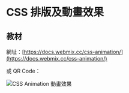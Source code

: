# CSS 排版及動畫效果

## 教材

網址：[https://docs.webmix.cc/css-animation/](https://docs.webmix.cc/css-animation/)

或 QR Code：

![CSS Animation 動畫效果](.gitbook/assets/css\_animation.png)
